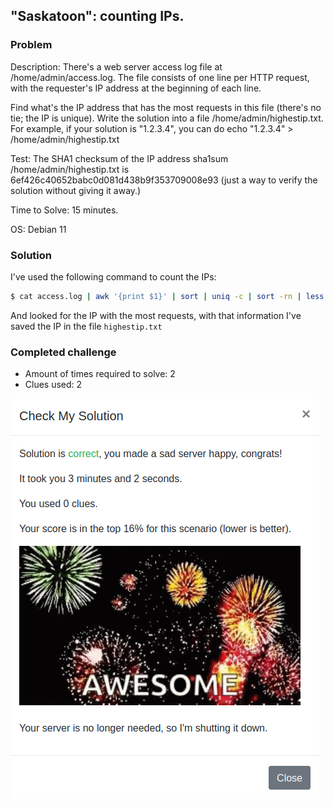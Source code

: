 ## "Saskatoon": counting IPs.

### Problem

Description: There's a web server access log file at /home/admin/access.log. The file consists of one line per HTTP request, with the requester's IP address at the beginning of each line.

Find what's the IP address that has the most requests in this file (there's no tie; the IP is unique). Write the solution into a file /home/admin/highestip.txt. For example, if your solution is "1.2.3.4", you can do echo "1.2.3.4" > /home/admin/highestip.txt

Test: The SHA1 checksum of the IP address sha1sum /home/admin/highestip.txt is 6ef426c40652babc0d081d438b9f353709008e93 (just a way to verify the solution without giving it away.)

Time to Solve: 15 minutes.

OS: Debian 11

### Solution

I've used the following command to count the IPs:

```bash
$ cat access.log | awk '{print $1}' | sort | uniq -c | sort -rn | less
```

And looked for the IP with the most requests, with that information I've saved the IP in the file `highestip.txt`

### Completed challenge

- Amount of times required to solve: 2
- Clues used: 2

![COMPLETE](../images/sas.png)